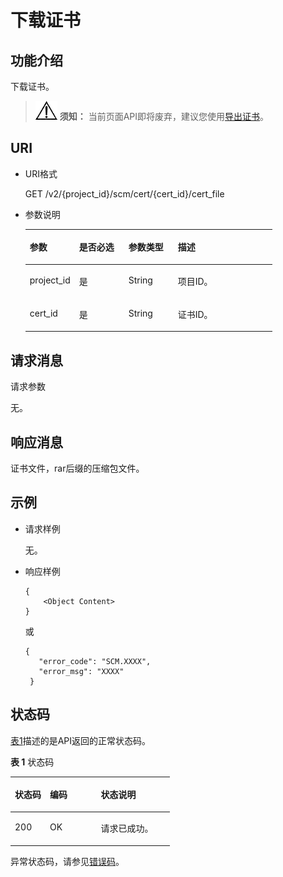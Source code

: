 # 下载证书<a name="scm_02_0027"></a>

## 功能介绍<a name="zh-cn_topic_0000001123057313_section27849192112353"></a>

下载证书。

>![](public_sys-resources/icon-notice.gif) **须知：** 
>当前页面API即将废弃，建议您使用[导出证书](https://support.huaweicloud.com/api-scm/ExportCertificate.html)。

## URI<a name="zh-cn_topic_0000001123057313_section35184599112353"></a>

-   URI格式

    GET /v2/\{project\_id\}/scm/cert/\{cert\_id\}/cert\_file

-   参数说明

    <a name="zh-cn_topic_0000001123057313_table63109676112353"></a>
    <table><thead align="left"><tr id="zh-cn_topic_0000001123057313_row49827042112353"><th class="cellrowborder" valign="top" width="20%" id="mcps1.1.5.1.1"><p id="zh-cn_topic_0000001123057313_p9458563112353"><a name="zh-cn_topic_0000001123057313_p9458563112353"></a><a name="zh-cn_topic_0000001123057313_p9458563112353"></a>参数</p>
    </th>
    <th class="cellrowborder" valign="top" width="20%" id="mcps1.1.5.1.2"><p id="zh-cn_topic_0000001123057313_p49044287112353"><a name="zh-cn_topic_0000001123057313_p49044287112353"></a><a name="zh-cn_topic_0000001123057313_p49044287112353"></a>是否必选</p>
    </th>
    <th class="cellrowborder" valign="top" width="20%" id="mcps1.1.5.1.3"><p id="zh-cn_topic_0000001123057313_p1860414054313"><a name="zh-cn_topic_0000001123057313_p1860414054313"></a><a name="zh-cn_topic_0000001123057313_p1860414054313"></a>参数类型</p>
    </th>
    <th class="cellrowborder" valign="top" width="40%" id="mcps1.1.5.1.4"><p id="zh-cn_topic_0000001123057313_p13164330112353"><a name="zh-cn_topic_0000001123057313_p13164330112353"></a><a name="zh-cn_topic_0000001123057313_p13164330112353"></a>描述</p>
    </th>
    </tr>
    </thead>
    <tbody><tr id="zh-cn_topic_0000001123057313_row59677822112353"><td class="cellrowborder" valign="top" width="20%" headers="mcps1.1.5.1.1 "><p id="zh-cn_topic_0000001123057313_p2065377112353"><a name="zh-cn_topic_0000001123057313_p2065377112353"></a><a name="zh-cn_topic_0000001123057313_p2065377112353"></a>project_id</p>
    </td>
    <td class="cellrowborder" valign="top" width="20%" headers="mcps1.1.5.1.2 "><p id="zh-cn_topic_0000001123057313_p62063099112353"><a name="zh-cn_topic_0000001123057313_p62063099112353"></a><a name="zh-cn_topic_0000001123057313_p62063099112353"></a>是</p>
    </td>
    <td class="cellrowborder" valign="top" width="20%" headers="mcps1.1.5.1.3 "><p id="zh-cn_topic_0000001123057313_p196041840164311"><a name="zh-cn_topic_0000001123057313_p196041840164311"></a><a name="zh-cn_topic_0000001123057313_p196041840164311"></a>String</p>
    </td>
    <td class="cellrowborder" valign="top" width="40%" headers="mcps1.1.5.1.4 "><p id="zh-cn_topic_0000001123057313_p61055104112353"><a name="zh-cn_topic_0000001123057313_p61055104112353"></a><a name="zh-cn_topic_0000001123057313_p61055104112353"></a>项目ID。</p>
    </td>
    </tr>
    <tr id="zh-cn_topic_0000001123057313_row745131219245"><td class="cellrowborder" valign="top" width="20%" headers="mcps1.1.5.1.1 "><p id="zh-cn_topic_0000001123057313_p2088412269205"><a name="zh-cn_topic_0000001123057313_p2088412269205"></a><a name="zh-cn_topic_0000001123057313_p2088412269205"></a>cert_id</p>
    </td>
    <td class="cellrowborder" valign="top" width="20%" headers="mcps1.1.5.1.2 "><p id="zh-cn_topic_0000001123057313_p8489144317201"><a name="zh-cn_topic_0000001123057313_p8489144317201"></a><a name="zh-cn_topic_0000001123057313_p8489144317201"></a>是</p>
    </td>
    <td class="cellrowborder" valign="top" width="20%" headers="mcps1.1.5.1.3 "><p id="zh-cn_topic_0000001123057313_p1560413407433"><a name="zh-cn_topic_0000001123057313_p1560413407433"></a><a name="zh-cn_topic_0000001123057313_p1560413407433"></a>String</p>
    </td>
    <td class="cellrowborder" valign="top" width="40%" headers="mcps1.1.5.1.4 "><p id="zh-cn_topic_0000001123057313_p088412615206"><a name="zh-cn_topic_0000001123057313_p088412615206"></a><a name="zh-cn_topic_0000001123057313_p088412615206"></a>证书ID。</p>
    </td>
    </tr>
    </tbody>
    </table>


## 请求消息<a name="zh-cn_topic_0000001123057313_section12625030112353"></a>

请求参数

无。

## 响应消息<a name="zh-cn_topic_0000001123057313_section15686020"></a>

证书文件，rar后缀的压缩包文件。

## 示例<a name="zh-cn_topic_0000001123057313_section169469372415"></a>

-   请求样例

    无。


-   响应样例

    ```
    { 
        <Object Content>
    }
    ```

    或

    ```
    { 
       "error_code": "SCM.XXXX",  
       "error_msg": "XXXX"   
     }
    ```


## 状态码<a name="zh-cn_topic_0000001123057313_section3454223421"></a>

[表1](#zh-cn_topic_0000001123057313_scm_02_0014_zh-cn_topic_0079615001_table20596071)描述的是API返回的正常状态码。

**表 1**  状态码

<a name="zh-cn_topic_0000001123057313_scm_02_0014_zh-cn_topic_0079615001_table20596071"></a>
<table><thead align="left"><tr id="zh-cn_topic_0000001123057313_scm_02_0014_zh-cn_topic_0079615001_row9746163"><th class="cellrowborder" valign="top" width="22%" id="mcps1.2.4.1.1"><p id="zh-cn_topic_0000001123057313_scm_02_0014_p57545694203043"><a name="zh-cn_topic_0000001123057313_scm_02_0014_p57545694203043"></a><a name="zh-cn_topic_0000001123057313_scm_02_0014_p57545694203043"></a>状态码</p>
</th>
<th class="cellrowborder" valign="top" width="32%" id="mcps1.2.4.1.2"><p id="zh-cn_topic_0000001123057313_scm_02_0014_p4531342288"><a name="zh-cn_topic_0000001123057313_scm_02_0014_p4531342288"></a><a name="zh-cn_topic_0000001123057313_scm_02_0014_p4531342288"></a>编码</p>
</th>
<th class="cellrowborder" valign="top" width="46%" id="mcps1.2.4.1.3"><p id="zh-cn_topic_0000001123057313_scm_02_0014_p30689603203043"><a name="zh-cn_topic_0000001123057313_scm_02_0014_p30689603203043"></a><a name="zh-cn_topic_0000001123057313_scm_02_0014_p30689603203043"></a>状态说明</p>
</th>
</tr>
</thead>
<tbody><tr id="zh-cn_topic_0000001123057313_scm_02_0014_zh-cn_topic_0079615001_row48621261"><td class="cellrowborder" valign="top" width="22%" headers="mcps1.2.4.1.1 "><p id="zh-cn_topic_0000001123057313_scm_02_0014_zh-cn_topic_0079615001_p46008046"><a name="zh-cn_topic_0000001123057313_scm_02_0014_zh-cn_topic_0079615001_p46008046"></a><a name="zh-cn_topic_0000001123057313_scm_02_0014_zh-cn_topic_0079615001_p46008046"></a>200</p>
</td>
<td class="cellrowborder" valign="top" width="32%" headers="mcps1.2.4.1.2 "><p id="zh-cn_topic_0000001123057313_scm_02_0014_p7538425819"><a name="zh-cn_topic_0000001123057313_scm_02_0014_p7538425819"></a><a name="zh-cn_topic_0000001123057313_scm_02_0014_p7538425819"></a>OK</p>
</td>
<td class="cellrowborder" valign="top" width="46%" headers="mcps1.2.4.1.3 "><p id="zh-cn_topic_0000001123057313_scm_02_0014_zh-cn_topic_0079615001_p35664277"><a name="zh-cn_topic_0000001123057313_scm_02_0014_zh-cn_topic_0079615001_p35664277"></a><a name="zh-cn_topic_0000001123057313_scm_02_0014_zh-cn_topic_0079615001_p35664277"></a>请求已成功。</p>
</td>
</tr>
</tbody>
</table>

异常状态码，请参见[错误码](https://support.huaweicloud.com/api-scm/ErrorCode.html)。

